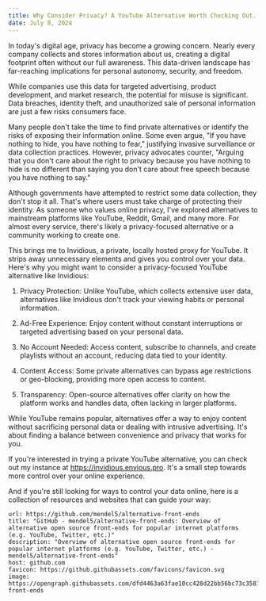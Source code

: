 ```yaml
---
title: Why Consider Privacy? A YouTube Alternative Worth Checking Out.
date: July 8, 2024
---
```

In today's digital age, privacy has become a growing concern. Nearly every company collects and stores information about us, creating a digital footprint often without our full awareness. This data-driven landscape has far-reaching implications for personal autonomy, security, and freedom.

While companies use this data for targeted advertising, product development, and market research, the potential for misuse is significant. Data breaches, identity theft, and unauthorized sale of personal information are just a few risks consumers face.

Many people don't take the time to find private alternatives or identify the risks of exposing their information online. Some even argue, "If you have nothing to hide, you have nothing to fear," justifying invasive surveillance or data collection practices. However, privacy advocates counter, "Arguing that you don't care about the right to privacy because you have nothing to hide is no different than saying you don't care about free speech because you have nothing to say."

Although governments have attempted to restrict some data collection, they don't stop it all. That's where users must take charge of protecting their identity. As someone who values online privacy, I've explored alternatives to mainstream platforms like YouTube, Reddit, Gmail, and many more. For almost every service, there's likely a privacy-focused alternative or a community working to create one.

This brings me to Invidious, a private, locally hosted proxy for YouTube. It strips away unnecessary elements and gives you control over your data. Here's why you might want to consider a privacy-focused YouTube alternative like Invidious:

1. Privacy Protection: Unlike YouTube, which collects extensive user data, alternatives like Invidious don't track your viewing habits or personal information.

2. Ad-Free Experience: Enjoy content without constant interruptions or targeted advertising based on your personal data.

3. No Account Needed: Access content, subscribe to channels, and create playlists without an account, reducing data tied to your identity.

4. Content Access: Some private alternatives can bypass age restrictions or geo-blocking, providing more open access to content.

5. Transparency: Open-source alternatives offer clarity on how the platform works and handles data, often lacking in larger platforms.

While YouTube remains popular, alternatives offer a way to enjoy content without sacrificing personal data or dealing with intrusive advertising. It's about finding a balance between convenience and privacy that works for you.

If you're interested in trying a private YouTube alternative, you can check out my instance at https://invidious.envious.pro. It's a small step towards more control over your online experience.

And if you're still looking for ways to control your data online, here is a collection of resources and websites that can guide your way:

```cardlink
url: https://github.com/mendel5/alternative-front-ends
title: "GitHub - mendel5/alternative-front-ends: Overview of alternative open source front-ends for popular internet platforms (e.g. YouTube, Twitter, etc.)"
description: "Overview of alternative open source front-ends for popular internet platforms (e.g. YouTube, Twitter, etc.) - mendel5/alternative-front-ends"
host: github.com
favicon: https://github.githubassets.com/favicons/favicon.svg
image: https://opengraph.githubassets.com/dfd4463a63fae10cc428d22bb56bc73c358152d056863dd57d8eff7d39ce22f0/mendel5/alternative-front-ends
```

